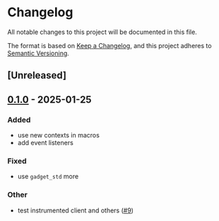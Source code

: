 # Changelog

All notable changes to this project will be documented in this file.

The format is based on [Keep a Changelog](https://keepachangelog.com/en/1.0.0/),
and this project adheres to [Semantic Versioning](https://semver.org/spec/v2.0.0.html).

## [Unreleased]

## [0.1.0](https://github.com/tangle-network/gadget/releases/tag/gadget-store-local-database-v0.1.0) - 2025-01-25

### Added

- use new contexts in macros
- add event listeners

### Fixed

- use `gadget_std` more

### Other

- test instrumented client and others ([#9](https://github.com/tangle-network/gadget/pull/9))
